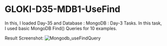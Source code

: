 # GLOKI-D35-MDB1-UseFind

In this, I loaded Day-35 and Database : MongoDB : Day-3 Tasks.
In this task, I used basic MongoDB Find() Queries for 10 examples. 

Result Screenshot:
![Mongodb_useFindQuery](https://github.com/lokki-workspace/GLOKI-D35-MDB1-UseFind/assets/128024609/b00661e1-1b15-45ee-b42f-833aaabf2690)

